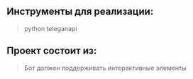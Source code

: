 ## Инструменты для реализации:
> python
> teleganapi
> 
## Проект состоит из:
> Бот должен поддерживать интерактивные элементы
